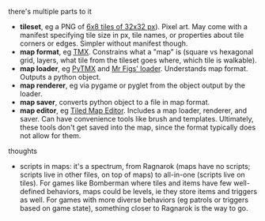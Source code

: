 
there's multiple parts to it
- **tileset**, eg a PNG of [6x8 tiles of 32x32 px](https://opengameart.org/content/terrain-transitions)). Pixel art. May come with a manifest specifying tile size in px, tile names, or properties about tile corners or edges. Simpler without manifest though.
- **map format**, eg [TMX](http://doc.mapeditor.org/en/latest/reference/tmx-map-format/). Constrains what a "map" is (square vs hexagonal grid, layers, what tile from the tileset goes where, which tile is walkable).
- **map loader**, eg [PyTMX](https://github.com/bitcraft/PyTMX) and [Mr Figs' loader](https://github.com/joereynolds/Mr-Figs/blob/master/src/level_editor.py). Understands map format. Outputs a python object.
- **map renderer**, eg via pygame or pyglet from the object output by the loader.
- **map saver**, converts python object to a file in map format.
- **map editor**, eg [Tiled Map Editor](http://www.mapeditor.org/). Includes a map loader, renderer, and saver. Can have convenience tools like brush and templates. Ultimately, these tools don't get saved into the map, since the format typically does not allow for them.

thoughts
- scripts in maps: it's a spectrum, from Ragnarok (maps have no scripts; scripts live in other files, on top of maps) to all-in-one (scripts live on tiles). For games like Bomberman where tiles and items have few well-defined behaviors, maps could be levels, ie they store items and triggers as well. For games with more diverse behaviors (eg patrols or triggers based on game state), something closer to Ragnarok is the way to go.
